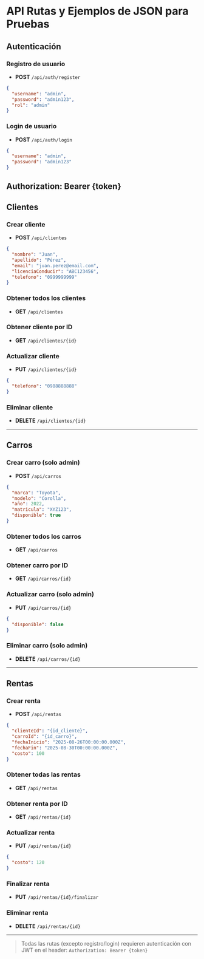 # API Rutas y Ejemplos de JSON para Pruebas

## Autenticación

### Registro de usuario
- **POST** `/api/auth/register`
```json
{
  "username": "admin",
  "password": "admin123",
  "rol": "admin"
}
```

### Login de usuario
- **POST** `/api/auth/login`
```json
{
  "username": "admin",
  "password": "admin123"
}
```
Authorization: Bearer {token}
---

## Clientes

### Crear cliente
- **POST** `/api/clientes`
```json
{
  "nombre": "Juan",
  "apellido": "Pérez",
  "email": "juan.perez@email.com",
  "licenciaConducir": "ABC123456",
  "telefono": "0999999999"
}
```

### Obtener todos los clientes
- **GET** `/api/clientes`

### Obtener cliente por ID
- **GET** `/api/clientes/{id}`

### Actualizar cliente
- **PUT** `/api/clientes/{id}`
```json
{
  "telefono": "0988888888"
}
```

### Eliminar cliente
- **DELETE** `/api/clientes/{id}`

---

## Carros

### Crear carro (solo admin)
- **POST** `/api/carros`
```json
{
  "marca": "Toyota",
  "modelo": "Corolla",
  "año": 2022,
  "matricula": "XYZ123",
  "disponible": true
}
```

### Obtener todos los carros
- **GET** `/api/carros`

### Obtener carro por ID
- **GET** `/api/carros/{id}`

### Actualizar carro (solo admin)
- **PUT** `/api/carros/{id}`
```json
{
  "disponible": false
}
```

### Eliminar carro (solo admin)
- **DELETE** `/api/carros/{id}`

---

## Rentas

### Crear renta
- **POST** `/api/rentas`
```json
{
  "clienteId": "{id_cliente}",
  "carroId": "{id_carro}",
  "fechaInicio": "2025-08-26T00:00:00.000Z",
  "fechaFin": "2025-08-30T00:00:00.000Z",
  "costo": 100
}
```

### Obtener todas las rentas
- **GET** `/api/rentas`

### Obtener renta por ID
- **GET** `/api/rentas/{id}`

### Actualizar renta
- **PUT** `/api/rentas/{id}`
```json
{
  "costo": 120
}
```

### Finalizar renta
- **PUT** `/api/rentas/{id}/finalizar`

### Eliminar renta
- **DELETE** `/api/rentas/{id}`

---

> Todas las rutas (excepto registro/login) requieren autenticación con JWT en el header:
> `Authorization: Bearer {token}`
